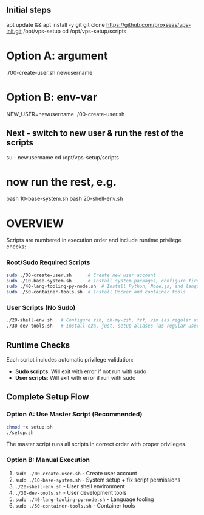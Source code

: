 ## Initial steps
apt update && apt install -y git
git clone https://github.com/proxseas/vps-init.git /opt/vps-setup
cd /opt/vps-setup/scripts

# Option A: argument
./00-create-user.sh newusername

# Option B: env-var
NEW_USER=newusername ./00-create-user.sh

## Next - switch to new user & run the rest of the scripts
su - newusername
cd /opt/vps-setup/scripts

# now run the rest, e.g.
bash 10-base-system.sh
bash 20-shell-env.sh


# OVERVIEW
Scripts are numbered in execution order and include runtime privilege checks:

### Root/Sudo Required Scripts
```bash
sudo ./00-create-user.sh      # Create new user account
sudo ./10-base-system.sh      # Install system packages, configure firewall/SSH
sudo ./40-lang-tooling-py-node.sh  # Install Python, Node.js, and language tools
sudo ./50-container-tools.sh  # Install Docker and container tools
```

### User Scripts (No Sudo)
```bash
./20-shell-env.sh   # Configure zsh, oh-my-zsh, fzf, vim (as regular user)
./30-dev-tools.sh   # Install eza, just, setup aliases (as regular user)
```

## Runtime Checks

Each script includes automatic privilege validation:
- **Sudo scripts**: Will exit with error if not run with sudo
- **User scripts**: Will exit with error if run with sudo

## Complete Setup Flow

### Option A: Use Master Script (Recommended)
```bash
chmod +x setup.sh
./setup.sh
```
The master script runs all scripts in correct order with proper privileges.

### Option B: Manual Execution
1. `sudo ./00-create-user.sh` - Create user account
2. `sudo ./10-base-system.sh` - System setup + fix script permissions
3. `./20-shell-env.sh` - User shell environment
4. `./30-dev-tools.sh` - User development tools
5. `sudo ./40-lang-tooling-py-node.sh` - Language tooling
6. `sudo ./50-container-tools.sh` - Container tools